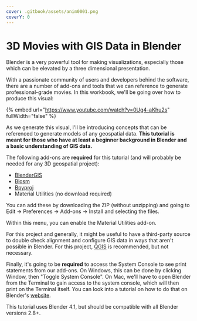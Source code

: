 ```yaml
---
cover: .gitbook/assets/anim0001.png
coverY: 0
---
```


# 3D Movies with GIS Data in Blender

Blender is a very powerful tool for making visualizations, especially those which can be elevated by a three dimensional presentation.&#x20;

With a passionate community of users and developers behind the software, there are a number of add-ons and tools that we can reference to generate professional-grade movies. In this workbook, we'll be going over how to produce this visual:

{% embed url="https://www.youtube.com/watch?v=0Ug4-aKhu2s" fullWidth="false" %}

As we generate this visual, I'll be introducing concepts that can be referenced to generate models of any geospatial data. **This tutorial is meant for those who have at least a beginner background in Blender and a basic understanding of GIS data.**

The following add-ons are **required** for this tutorial (and will probably be needed for any 3D geospatial project):

* [BlenderGIS](https://github.com/domlysz/BlenderGIS)
* [Blosm](https://prochitecture.gumroad.com/l/blender-osm)
* [Bpyproj](https://github.com/JeremyBYU/bpyproj)
* Material Utilities (no download required)

You can add these by downloading the ZIP (without unzipping) and going to Edit -> Preferences -> Add-ons -> Install and selecting the files.

Within this menu, you can enable the Material Utilities add-on.

For this project and generally, it might be useful to have a third-party source to double check alignment and configure GIS data in ways that aren't possible in Blender. For this project, [QGIS](https://www.qgis.org/download/) is recommended, but not necessary.

Finally, it's going to be **required** to access the System Console to see print statements from our add-ons. On Windows, this can be done by clicking Window, then "Toggle System Console". On Mac, we'll have to open Blender from the Terminal to gain access to the system console, which will then print on the Terminal itself. You can look into a tutorial on how to do that on Blender's [website](https://docs.blender.org/manual/en/latest/advanced/command\_line/launch/index.html).

This tutorial uses Blender 4.1, but should be compatible with all Blender versions 2.8+.
